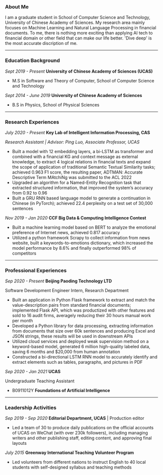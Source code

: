 ### About Me

I am a graduate student in School of Computer Science and Technology, University of Chinese Academy of Sciences. My research area mainly focuses on Machine Learning and Natural Language Processing in financial documents. To me, there is nothing more exciting than applying AI tech to financial domain or other field that can make our life better. 'Dive deep' is the most accurate discription of me. 


*****
### Education Background
_Sept 2019 - Present_    **University of Chinese Academy of Sciences (UCAS)**

* M.S in Software and Theory of Computer, School of Computer Science and Technology                           

_Sept 2014 - June 2019_    **University of Chinese Academy of Sciences** 

* B.S in Physics, School of Physical Sciences


*****
### Research Experiences
_July 2020 - Present_ **Key Lab of Intelligent Information Processing, CAS**

_Research Assistant | Advisor: Ping Luo, Associate Professor, UCAS_
*	Built a model with 12 embedding layers, a bi-LSTM as transformer and combined with a financial KG and context message as external knowledge, to extract 4 logical relations in financial texts and expand the scope of application of traditional Semantic Textual Similarity tasks; achieved 0.963 F1 score, the resulting paper, ADTMAN: Accurate Descriptive Term MAtchiNg was submitted to the ACL 2022
* Upgraded an algorithm for a Named-Entity Recognition task that extracted structured information, that improved the system’s accuracy from 0.92 to 0.96
* Built a GRU RNN based language model to generate a continuation in Chinese (in PyTorch); achieved 22.4 perplexity on a test set of 30,000 sentences

_Nov 2019 - Jan 2020_ **CCF Big Data & Computing Intelligence Contest**
* Built a machine learning model based on BERT to analyze the emotional preference of Internet news, achieved 0.817 accuracy
* Utilized a python framework Scrapy to collect information from news website, built a keywords-to-emotions dictionary, which increased the model performance by 8.6% and finally outperformed 98% of competitors


*****
### Professional Experiences
_Sep 2020 - Present_   **Beijing Paoding Technology LTD**

Software Development Engineer Intern, Research Department

*	Built an application in Python Flask framework to extract and match the value-description pairs from standard financial
documents; implemented Flask API, which was productized with other features and sold to 16 audit firms, averagely reducing
their 30 hours manual work per month
*	Developed a Python library for data processing, extracting information from documents that size over 60k sentences and
producing Excel and JSON strings, these results will be used in downstream APIs
*	Utilized cloud services and deployed weak supervision method on a keyword-based model, generated 6 million high-quality
labeled data, saving 6 months and $20,000 from human annotation
*	Constructed a bi-directional LSTM RNN model to accurately identify and extract elements such as tables, paragraphs, and
pictures in PDF

_Sep 2020 - Jan 2021_   **UCAS** 

Undergraduate Teaching Assistant
* B0911012Y **Foundations of Artificial Intelligence**


*****
### Leadership Activities
_Sep 2019 - Sep 2020_   **Editorial Department, UCAS**   | Production editor
* Led a team of 30 to produce daily publications on the official accounts of UCAS on WeChat (with over 230k followers), including managing writers and other publishing staff, editing content, and approving final layouts

_July 2015_   **Greenway International Teaching Volunteer Program**
* Led volunteers from different nations to instruct English to 40 local students with self-designed syllabus and teaching methods


